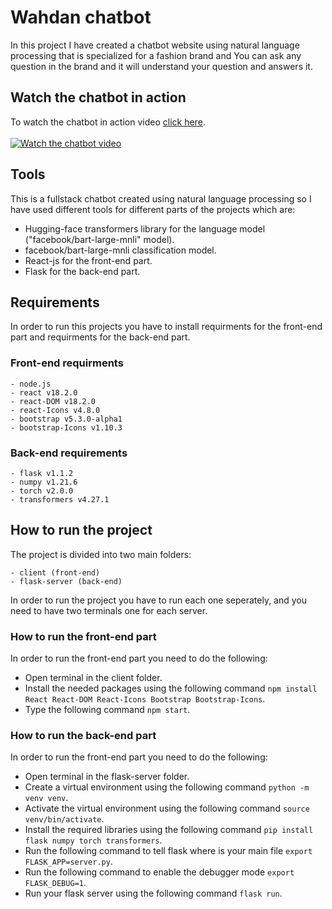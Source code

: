 # Wahdan chatbot

In this project I have created a chatbot website using natural language processing that is specialized for a fashion brand and You can ask any question in the brand and it will understand your question and answers it.

## Watch the chatbot in action
To watch the chatbot in action video [click here](https://www.youtube.com/watch?v=imtkF0nmlAU).<br><br>
[![Watch the chatbot video](https://img.youtube.com/vi/imtkF0nmlAU/0.jpg)](https://www.youtube.com/watch?v=imtkF0nmlAU)

## Tools

This is a fullstack chatbot created using natural language processing so I have used different tools for different parts of the projects which are:

- Hugging-face transformers library for the language model ("facebook/bart-large-mnli" model).
- facebook/bart-large-mnli classification model.
- React-js for the front-end part.
- Flask for the back-end part.

## Requirements

In order to run this projects you have to install requirments for the front-end part and requirments for the back-end part.

### Front-end requirments

```
- node.js
- react v18.2.0
- react-DOM v18.2.0
- react-Icons v4.8.0
- bootstrap v5.3.0-alpha1
- bootstrap-Icons v1.10.3
```

### Back-end requirements

```
- flask v1.1.2
- numpy v1.21.6
- torch v2.0.0
- transformers v4.27.1
```

## How to run the project

The project is divided into two main folders:

```
- client (front-end)
- flask-server (back-end)
```

In order to run the project you have to run each one seperately, and you need to have two terminals one for each server.

### How to run the front-end part

In order to run the front-end part you need to do the following:

- Open terminal in the client folder.
- Install the needed packages using the following command `npm install React React-DOM React-Icons Bootstrap Bootstrap-Icons`.
- Type the following command `npm start`.

### How to run the back-end part

In order to run the front-end part you need to do the following:

- Open terminal in the flask-server folder.
- Create a virtual environment using the following command `python -m venv venv`.
- Activate the virtual environment using the following command `source venv/bin/activate`.
- Install the required libraries using the following command `pip install flask numpy torch transformers`.
- Run the following command to tell flask where is your main file `export FLASK_APP=server.py`.
- Run the following command to enable the debugger mode `export FLASK_DEBUG=1`.
- Run your flask server using the following command `flask run`.
